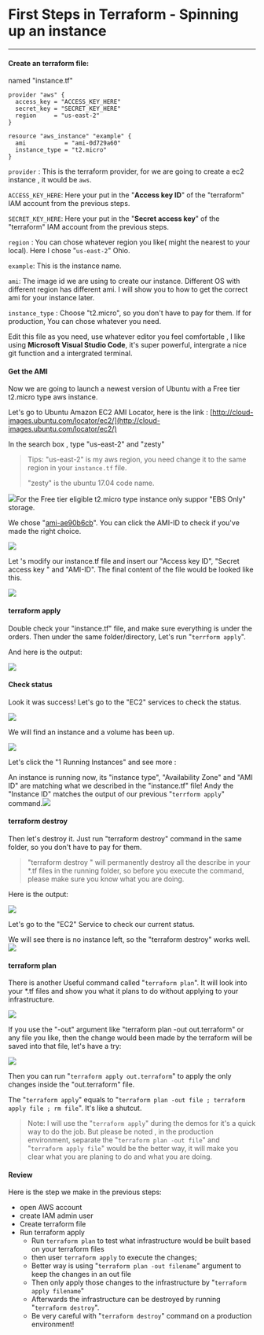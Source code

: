 # First Steps in Terraform - Spinning up an instance

---

#### Create an terraform file:

named "instance.tf"

```
provider "aws" {
  access_key = "ACCESS_KEY_HERE"
  secret_key = "SECRET_KEY_HERE"
  region     = "us-east-2"
}

resource "aws_instance" "example" {
  ami           = "ami-0d729a60"
  instance_type = "t2.micro"
}
```

`provider` : This is the terraform provider, for we are going to create a ec2 instance , it would be `aws`.

`ACCESS_KEY_HERE`: Here your put in the "**Access key ID**" of the "terraform" IAM account from the previous steps.

`SECRET_KEY_HERE`: Here your put in the "**Secret access key**" of the "terraform" IAM account from the previous steps.

`region` : You can chose whatever region you like\( might the nearest to your local\). Here I chose "`us-east-2`" Ohio.

`example`: This is the instance name.

`ami`: The image id we are using to create our instance. Different OS with different region has different ami. I will show you to how to get the correct ami for your instance later.

`instance_type` : Choose "t2.micro", so you don't have to pay for them. If for production, You can chose whatever you need.

Edit this file as you need, use whatever editor you feel comfortable , I like using **Microsoft Visual Studio Code**, it's super powerful, intergrate  a nice git function and a intergrated terminal.

#### Get the AMI

Now we are going to launch a newest version of Ubuntu with a Free tier t2.micro type aws instance.

Let's go to Ubuntu Amazon EC2 AMI Locator, here is the link : [http://cloud-images.ubuntu.com/locator/ec2/](http://cloud-images.ubuntu.com/locator/ec2/)

In the search box , type "us-east-2" and "zesty"

> Tips: "us-east-2" is my aws region, you need change it to the same region in your `instance.tf` file.
>
> "zesty" is the ubuntu 17.04 code name.

![](/images/ec2amilocator.png)For the  Free tier eligible t2.micro type instance only suppor "EBS Only" storage.

We chose "[ami-ae90b6cb](https://console.aws.amazon.com/ec2/home?region=us-east-2#launchAmi=ami-ae90b6cb)". You can click the AMI-ID to check if you've made the right choice.

![](/images/amiidfree.png)

Let 's modify our instance.tf file and insert our "Access key ID", "Secret access key " and "AMI-ID". The final content of the file would be looked like this.

![](/images/modifiedinstancetf.png)

#### terraform apply

Double check your "instance.tf" file, and make sure everything is under the orders. Then under the same folder/directory, Let's run "`terrform apply`". 

And here is the output:

![](/images/fsterraformapplyoutput.png)

#### Check status

Look it was success! Let's go to the "EC2" services to check the status.

![](/images/fs-gocheckec2service.png)

We will find an instance and a volume has been up.

![](/images/fs-ec2checkstatus.png)

Let's click the "1 Running Instances" and see more :

An instance is running now, its "instance type", "Availability Zone" and "AMI ID" are matching what we described in the "instance.tf" file! Andy the "Instance ID" matches the output of our previous "`terrform apply`" command.![](/images/fs-instance.png)

#### terraform destroy

Then let's destroy it. Just run "terraform destroy" command in the same folder, so you don't have to pay for them.

> "terraform destroy " will permanently  destroy all the describe in your \*.tf files in the running folder, so before you execute the command, please make sure you know what you are doing.

Here is the output:

![](/images/fs-terraformdestroyoutput.png)

Let's go to the "EC2" Service to check our current status.

We will see there is no instance left, so the "terraform destroy" works well.![](/images/fs-ec2afterdestroy.png)

#### terraform plan

There is another Useful command called "`terraform plan`". It will look into your \*.tf files and show you what it plans to do without applying to your infrastructure. 

![](/images/fs-terraformplanoutput.png)

If you use the "-out" argument like "terraform plan -out out.terraform" or any file you like, then the change would been made by the terraform will be saved into that file, let's have a try:

 ![](/images/fs-tfplanout.png)

Then you can run "`terraform apply out.terraform`" to apply the only changes inside the "out.terraform" file.

The "`terraform apply`" equals to "`terraform plan -out file ; terraform apply file ; rm file`". It's like a shutcut.

> Note: I will use the "`terraform apply`" during the demos for it's a quick way to do the job. But please be noted , in the production environment, separate the "`terraform plan -out file`" and "`terraform apply file`" would be the better way, it will make you clear what you are planing to do and what you are doing.

#### Review

Here is the step we make in the previous steps:

* open AWS account
* create IAM admin user
* Create terraform file
* Run terraform apply
  * Run `terraform plan` to test what infrastructure would be built based on your terraform files
  * then user `terraform apply` to execute the changes;
  * Better way is using "`terraform plan -out filename`" argument to keep the changes in an out file 
  * Then only apply those changes to the infrastructure by "`terraform apply filename`"
  * Afterwards the infrastructure can be destroyed by running "`terraform destroy`". 
  * Be very careful with "`terraform destroy`" command on a production environment!





